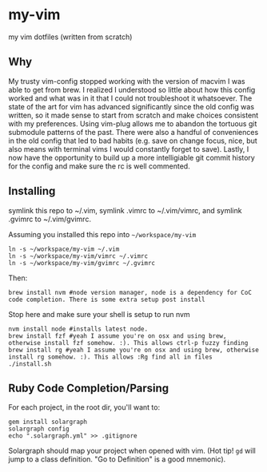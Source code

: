 # my-vim
my vim dotfiles (written from scratch)

## Why

My trusty vim-config stopped working with the version of macvim I was able to get from brew. I realized I understood so little about how this config worked and what was in it that I could not troubleshoot it whatsoever. The state of the art for vim has advanced significantly since the old config was written, so it made sense to start from scratch and make choices consistent with my preferences. Using vim-plug allows me to abandon the tortuous git submodule patterns of the past. There were also a handful of conveniences in the old config that led to bad habits (e.g. save on change focus, nice, but also means with terminal vims I would constantly forget to save). Lastly, I now have the opportunity to build up a more intelligiable git commit history for the config and make sure the rc is well commented.

## Installing

symlink this repo to ~/.vim, symlink .vimrc to ~/.vim/vimrc, and symlink .gvimrc to ~/.vim/gvimrc.

Assuming you installed this repo into `~/workspace/my-vim` 

```
ln -s ~/workspace/my-vim ~/.vim
ln -s ~/workspace/my-vim/vimrc ~/.vimrc
ln -s ~/workspace/my-vim/gvimrc ~/.gvimrc
```

Then: 

```
brew install nvm #node version manager, node is a dependency for CoC code completion. There is some extra setup post install
```

Stop here and make sure your shell is setup to run nvm

```
nvm install node #installs latest node.
brew install fzf #yeah I assume you're on osx and using brew, otherwise install fzf somehow. :). This allows ctrl-p fuzzy finding
brew install rg #yeah I assume you're on osx and using brew, otherwise install rg somehow. :). This allows :Rg find all in files
./install.sh
```

## Ruby Code Completion/Parsing
For each project, in the root dir, you'll want to:

```
gem install solargraph
solargraph config
echo ".solargraph.yml" >> .gitignore
```

Solargraph should map your project when opened with vim. (Hot tip! `gd` will jump to a class definition. "Go to Definition" is a good mnemonic).


